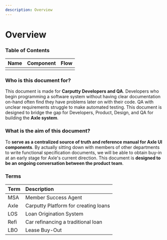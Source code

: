 ```yaml
---
description: Overview
---
```


# Overview

### Table of Contents

| Name | Component | Flow |
| :--- | :--- | :--- |
|  |  |  |

### **Who is this document for?**

This document is made for **Carputty Developers and QA**. Developers who begin programming a software system without having clear documentation on-hand often find they have problems later on with their code. QA with unclear requirements struggle to make automated testing. This document is designed to bridge the gap for Developers, Product, Design, and QA for building the **Axle system**.

### **What is the aim of this document?**

To **serve as a centralized source of truth and reference manual for Axle UI components**. By actually sitting down with members of other departments to write functional specification documents, we will be able to obtain buy-in at an early stage for Axle's current direction. This document is **designed to be an ongoing conversation between the product team**.

### Terms

| Term | Description |
| :--- | :--- |
| MSA | Member Success Agent |
| Axle | Carputty Platform for creating loans |
| LOS | Loan Origination System |
| Refi | Car refinancing a traditional loan |
| LBO | Lease Buy-Out |

